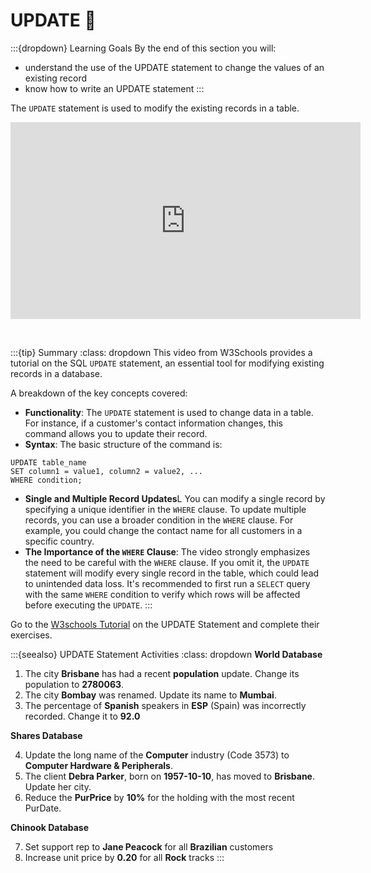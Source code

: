 # UPDATE 📝

:::{dropdown} Learning Goals
By the end of this section you will:
- understand the use of the UPDATE statement to change the values of an existing record
- know how to write an UPDATE statement
:::

The `UPDATE` statement is used to modify the existing records in a table.

<iframe width="560" height="315" src="https://www.youtube-nocookie.com/embed/i5aGjhTluxo?si=yf5DZ03PHWuh53K_" title="YouTube video player" frameborder="0" allow="accelerometer; autoplay; clipboard-write; encrypted-media; gyroscope; picture-in-picture; web-share" referrerpolicy="strict-origin-when-cross-origin" allowfullscreen></iframe><p>&nbsp;</p>

:::{tip} Summary
:class: dropdown
This video from W3Schools provides a tutorial on the SQL `UPDATE` statement, an essential tool for modifying existing records in a database.

A breakdown of the key concepts covered:
- **Functionality**: The `UPDATE` statement is used to change data in a table. For instance, if a customer's contact information changes, this command allows you to update their record.
- **Syntax**: The basic structure of the command is:
```{code}SQL
UPDATE table_name
SET column1 = value1, column2 = value2, ...
WHERE condition;
```
- **Single and Multiple Record Updates**L You can modify a single record by specifying a unique identifier in the ``WHERE`` clause. To update multiple records, you can use a broader condition in the `WHERE` clause. For example, you could change the contact name for all customers in a specific country.
- **The Importance of the `WHERE` Clause**: The video strongly emphasizes the need to be careful with the `WHERE` clause. If you omit it, the `UPDATE` statement will modify every single record in the table, which could lead to unintended data loss. It's recommended to first run a `SELECT` query with the same `WHERE` condition to verify which rows will be affected before executing the `UPDATE`.
:::

Go to the [W3schools Tutorial](https://www.w3schools.com/sql/sql_update.asp) on the UPDATE Statement and complete their exercises.

:::{seealso} UPDATE Statement Activities
:class: dropdown
**World Database**

1. The city **Brisbane** has had a recent **population** update. Change its population to **2780063**.
2. The city **Bombay** was renamed. Update its name to **Mumbai**.
3. The percentage of **Spanish** speakers in **ESP** (Spain) was incorrectly recorded. Change it to **92.0**

**Shares Database**

4. Update the long name of the **Computer** industry (Code 3573) to **Computer Hardware & Peripherals**.
5. The client **Debra Parker**, born on **1957-10-10**, has moved to **Brisbane**. Update her city.
6. Reduce the **PurPrice** by **10%** for the holding with the most recent PurDate.

**Chinook Database**

7. Set support rep to **Jane Peacock** for all **Brazilian** customers
8. Increase unit price by **0.20** for all **Rock** tracks
:::